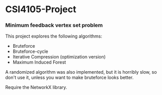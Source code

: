 # CSI4105-Project

### Minimum feedback vertex set problem

This project explores the following algorithms:

 - Bruteforce
 - Bruteforce-cycle
 - Iterative Compression (optimization version)
 - Maximum Induced Forest

A randomized algorithm was also implemented, but it is horribly slow, so don't use it, unless you want to make bruteforce looks better.

Require the NetworkX library.
